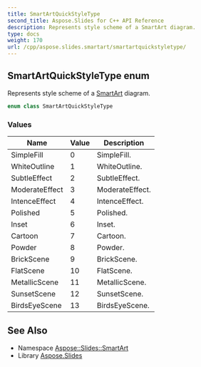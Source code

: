```yaml
---
title: SmartArtQuickStyleType
second_title: Aspose.Slides for C++ API Reference
description: Represents style scheme of a SmartArt diagram.
type: docs
weight: 170
url: /cpp/aspose.slides.smartart/smartartquickstyletype/
---
```

## SmartArtQuickStyleType enum


Represents style scheme of a [SmartArt](../smartart/) diagram.

```cpp
enum class SmartArtQuickStyleType
```

### Values

| Name | Value | Description |
| --- | --- | --- |
| SimpleFill | 0 | SimpleFill. |
| WhiteOutline | 1 | WhiteOutline. |
| SubtleEffect | 2 | SubtleEffect. |
| ModerateEffect | 3 | ModerateEffect. |
| IntenceEffect | 4 | IntenceEffect. |
| Polished | 5 | Polished. |
| Inset | 6 | Inset. |
| Cartoon | 7 | Cartoon. |
| Powder | 8 | Powder. |
| BrickScene | 9 | BrickScene. |
| FlatScene | 10 | FlatScene. |
| MetallicScene | 11 | MetallicScene. |
| SunsetScene | 12 | SunsetScene. |
| BirdsEyeScene | 13 | BirdsEyeScene. |

## See Also

* Namespace [Aspose::Slides::SmartArt](../)
* Library [Aspose.Slides](../../)
